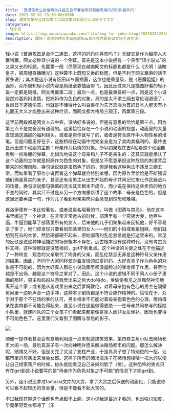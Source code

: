 ```yaml
---
title: '普通催考公会催两次并且还会带着催考研和催考编的妈妈你喜欢吗'
date: 2023-02-01 23:30:00+0800
slug: 通常攻撃が全体攻撃で二回攻撃のお母さんは好きですか
categories:
- 轻小说
image: https://img.amamiyayuuko.com/file/img-for-yuko-blog/202302012336664.jpg
description: 震惊！奥地利神奇老巫医后知五百年竟然看穿日本轻小说写法！
---
```


轻小说《普通攻击是全体二连击，这样的妈妈你喜欢吗？》无疑又是作为越南人大赢特赢，网文必秒轻小说的一个例证。首先是这本小说拥有一个典型“轻小说式”的又臭又长的标题，先赢第一段（尽管现在越南网文的标题也都是什么《大明：装瞎皇子，被周姐直播曝光》这种算不上既短又香的标题，但是不利于网文赢麻的话不要多说）；其次是这小说有饭田ぽち画插画，这位也是重量级，是《恶魔姐姐》的画师，众所周知轻小说内容是厕纸全靠插画带飞，因此反过来凡是插图好看的轻小说一定都是厕纸，网文再赢第二段；最后一点，也是最重要的一点，则是这个小说居然对着妈妈发情，把妈妈作为色色的对象，真的是太不讲三纲五常伦理道德了，世风日下道德沦丧，也就是不懂得什么叫百善孝为先万恶淫为首的日本人整天有小礼而无大义才能整出来这种烂货，而网文都大格局三观正，再赢第三段。

这里前两段都是网文人典中典，没啥好多说的，但是有意思的恰恰是第三点，因为第三点不是完全没有道理的。这里恰恰存在一个小说和动画的视差，动画里的大量直球漏这漏那的福利镜头，或者是原作就写了的，或者是符合原作中人物性格的增笔。但是问题正好在于，这些桥段在动画中完完全全是为了卖肉卖福利的，最终也显示出这个动画的主题：母亲作为色情的对象。所以如果现在去A站看这个动画能看到一些难绷的弹幕，比如洗地说这个母亲和儿子不是亲生的：这其实就是承认了这个动画的主体就是妈妈作为色色的对象，但是又不愿意承担这种危险的刺激背后带来的伦理风险，换句话说就是虽然色了妈妈，但是我看这种色法不违反三纲五常。而如果看了原作小说再看这个弹幕就会特别难绷，因为原作里恰恰是不断强调他们俩是真实的亲子，甚至还有用男主从出生开始的母子共同记忆来化作武器战斗的场景。换句话说那句弹幕的洗法其实根本不成立。而小说在保持这些卖肉的地方不变的同时，其实只不过是从另一个方向重新讲了这个故事：母亲是色色的，但是这里还要再加一句，作为儿子看到母亲卖肉只会感觉到惊恐和难堪。

弗洛伊德有一本比较著名，或者说臭名昭著的书，叫做《图腾与禁忌》，他在这本书里阐述了一个神话：在非常非常远古的时候，部落里有一个究极大爹，他巨牛逼，牛逼到能草了部落里所有的女人，后来他的儿子们聚集起来反抗他，好不容易杀了爹了，他们却发现只要看到部落里的女人——他们的小妈或者是姐妹，他们就想到死去的大爹，然后硬都硬不起来，原始部落的乱伦禁忌就是打这里来的。常见的反驳是说这种神话描述的场景根本不存在，远古根本没有这种时代，没有考古资料支持，这种理解就是没慧根的，get不到重点。这个神话的关键之处在于他描述了一种转变：观念的父亲取代了肉身的父亲，而乱伦禁忌无非是这种符号父亲作用的结果。因此，不同于大家同样爱对着发情的虹夏妈妈，大好真真子作为色色的对象是不可能的，因为大好真人那在小说动画里都没露脸过的爹发挥了作用，甚至他越是不出场，越是这个符号之爹对了。因此，这个小说的逻辑不同于同人小册子里画的那样，男主和妈妈从游戏里出来之后大do特do，爹偷偷看见之后黯然神伤地离开这个家；或者是从游戏里出来之后爹妈敦伦，对着母亲抱有色心的男主在隔壁房间里一边听声音一边手冲，这种本子剧情都是不符合原作精神的。恰恰在于，处于对于那个不在场的爹的认可，男主根本不可能对着母亲抱着色色的心理，哪怕母亲在卖肉都不可能色得起来，甚至小说在这里做得更绝——在母亲共同参与的探险小队里，就连同队的三个女孩子们看起来都更像是家人而非女友候补，因而也变得不可能色色了。这里我们又看到了图腾与禁忌的影子。

![](https://img.amamiyayuuko.com/file/img-for-yuko-blog/202302012336575.jpg)

顺便一提作者甚至会有意地利用这一点来制造搞笑效果，第四卷主角小队去赌场都市大闹一场，最后真真子有一次向神明许愿来解决赌场都市的问题。那怎么解决呢，赌博又不好，但是关完了又没了支柱产业，于是真真子想了特别绝的一招，让都市里的母亲出来当兔女郎。这样子所有的赌场浪荡子在赌场想梭哈一把大的以便让自己倾家荡产的时候，抬头就能看见自己亲妈的脸了（笑）。这种恐怖的笑点只有在get到这小说要写的是“母亲作为色色对象之不可能”的情况下才能get到。

另外，这小说还拿过fantasia文库的大赏，拿了大赏之后保送的动画化，只能说你可以看不起轻历的含金量，但是不能看不起大赏的。

不过我现在聊这个话题也有点赶不上趟，这小说我是最近才看的，也没啥讨论度，毕竟茅野爱衣都凉了（乐